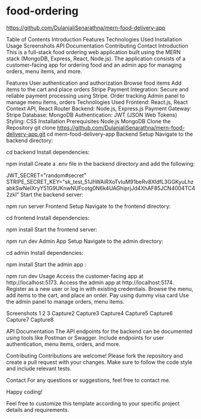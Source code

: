 # food-ordering

https://github.com/DulanjaliSenarathna/mern-food-delivery-app


Table of Contents
Introduction
Features
Technologies Used
Installation
Usage
Screenshots
API Documentation
Contributing
Contact
Introduction
This is a full-stack food ordering web application built using the MERN stack (MongoDB, Express, React, Node.js). The application consists of a customer-facing app for ordering food and an admin app for managing orders, menu items, and more.

Features
User authentication and authorization
Browse food items
Add items to the cart and place orders
Stripe Payment Integration: Secure and reliable payment processing using Stripe.
Order tracking
Admin panel to manage menu items, orders
Technologies Used
Frontend: React.js, React Context API, React Router
Backend: Node.js, Express.js
Payment Gateway: Stripe
Database: MongoDB
Authentication: JWT (JSON Web Tokens)
Styling: CSS
Installation
Prerequisites
Node.js
MongoDB
Clone the Repository
git clone https://github.com/DulanjaliSenarathna/mern-food-delivery-app.git
cd mern-food-delivery-app
Backend Setup
Navigate to the backend directory:

cd backend
Install dependencies:

npm install
Create a .env file in the backend directory and add the following:

JWT_SECRET="random#secret"
STRIPE_SECRET_KEY="sk_test_51JhWAiRXoTvIuM91beRv8XldfL3GGKyuLhzabkSwNeIXryY51G9UKnwNUFcotg0N6k4UAGhiprjJd4XhAF85JCN4004TC42zkl"
Start the backend server:

npm run server
Frontend Setup
Navigate to the frontend directory:

cd frontend
Install dependencies:

npm install
Start the frontend server:

npm run dev
Admin App Setup
Navigate to the admin directory:

cd admin
Install dependencies:

npm install
Start the admin app :

npm run dev
Usage
Access the customer-facing app at http://localhost:5173. Access the admin app at http://localhost:5174. Register as a new user or log in with existing credentials. Browse the menu, add items to the cart, and place an order. Pay using dummy visa card Use the admin panel to manage orders, menu items.

Screenshots
1 2 3 Capture2 Capture3 Capture4 Capture5 Capture6 Capture7 Capture8

API Documentation
The API endpoints for the backend can be documented using tools like Postman or Swagger. Include endpoints for user authentication, menu items, orders, and more.

Contributing
Contributions are welcome! Please fork the repository and create a pull request with your changes. Make sure to follow the code style and include relevant tests.

Contact
For any questions or suggestions, feel free to contact me.

Happy coding!

Feel free to customize this template according to your specific project details and requirements.
